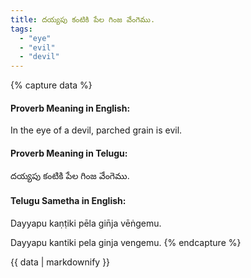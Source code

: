```yaml
---
title: దయ్యపు కంటికి పేల గింజ వేంగెము.
tags:
  - "eye"
  - "evil"
  - "devil"
---
```


{% capture data %}
#### Proverb Meaning in English:
In the eye of a devil, parched grain is evil.

#### Proverb Meaning in Telugu:
దయ్యపు కంటికి పేల గింజ వేంగెము.

#### Telugu Sametha in English:
Dayyapu kaṇṭiki pēla gin̄ja vēṅgemu.

Dayyapu kantiki pela ginja vengemu.
{% endcapture %}

{{ data | markdownify }}

